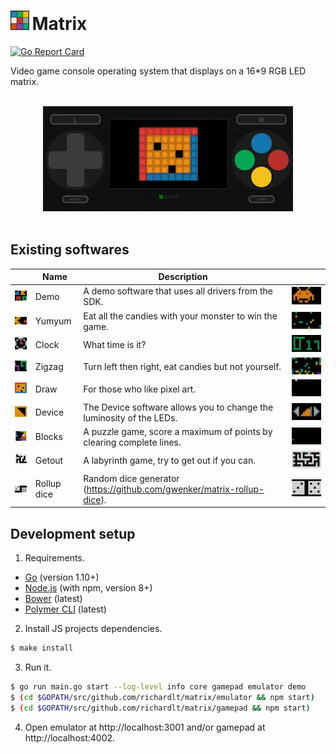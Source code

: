 # <img src="https://raw.githubusercontent.com/richardlt/matrix/master/docs/logo.png" width="30"/>&#8239;Matrix

[![Go Report Card](https://goreportcard.com/badge/github.com/richardlt/matrix)](https://goreportcard.com/report/github.com/richardlt/matrix)

Video game console operating system that displays on a 16*9 RGB LED matrix.

<p align="center">
  <br/>
  <img src="https://raw.githubusercontent.com/richardlt/matrix/master/docs/gamepad.gif" width="400"/>
  <br/>
  <br/>
</p>

## Existing softwares

| | Name | Description | |
| - | - | - | - |
| <img src="https://raw.githubusercontent.com/richardlt/matrix/master/docs/demo.png" width="60"/> | Demo | A demo software that uses all drivers from the SDK. | <img src="https://raw.githubusercontent.com/richardlt/matrix/master/docs/demo.gif" width="150"/> |
| <img src="https://raw.githubusercontent.com/richardlt/matrix/master/docs/yumyum.png" width="60"/> | Yumyum | Eat all the candies with your monster to win the game. | <img src="https://raw.githubusercontent.com/richardlt/matrix/master/docs/yumyum.gif" width="150"/> |
| <img src="https://raw.githubusercontent.com/richardlt/matrix/master/docs/clock.png" width="60"/> | Clock | What time is it? | <img src="https://raw.githubusercontent.com/richardlt/matrix/master/docs/clock.gif" width="150"/> |
| <img src="https://raw.githubusercontent.com/richardlt/matrix/master/docs/zigzag.png" width="60"/> | Zigzag | Turn left then right, eat candies but not yourself. | <img src="https://raw.githubusercontent.com/richardlt/matrix/master/docs/zigzag.gif" width="150"/> |
| <img src="https://raw.githubusercontent.com/richardlt/matrix/master/docs/draw.png" width="60"/> | Draw | For those who like pixel art. | <img src="https://raw.githubusercontent.com/richardlt/matrix/master/docs/draw.gif" width="150"/> |
| <img src="https://raw.githubusercontent.com/richardlt/matrix/master/docs/device.png" width="60"/> | Device | The Device software allows you to change the luminosity of the LEDs. | <img src="https://raw.githubusercontent.com/richardlt/matrix/master/docs/device.gif" width="150"/> |
| <img src="https://raw.githubusercontent.com/richardlt/matrix/master/docs/blocks.png" width="60"/> | Blocks | A puzzle game, score a maximum of points by clearing complete lines. | <img src="https://raw.githubusercontent.com/richardlt/matrix/master/docs/blocks.gif" width="150"/> |
| <img src="https://raw.githubusercontent.com/richardlt/matrix/master/docs/getout.png" width="60"/> | Getout | A labyrinth game, try to get out if you can. | <img src="https://raw.githubusercontent.com/richardlt/matrix/master/docs/getout.gif" width="150"/> |
| <img src="https://raw.githubusercontent.com/richardlt/matrix/master/docs/rollup-dice.png" width="60"/> | Rollup dice | Random dice generator (https://github.com/gwenker/matrix-rollup-dice). | <img src="https://raw.githubusercontent.com/richardlt/matrix/master/docs/rollup-dice.gif" width="150"/> |

## Development setup

1. Requirements.
* [Go](https://golang.org/dl/) (version 1.10+)
* [Node.js](https://nodejs.org/en/download/) (with npm, version 8+)
* [Bower](https://bower.io/) (latest)
* [Polymer CLI](https://www.polymer-project.org/2.0/docs/tools/polymer-cli) (latest)

2. Install JS projects dependencies.
```sh
$ make install
```

3. Run it.
```sh
$ go run main.go start --log-level info core gamepad emulator demo
$ (cd $GOPATH/src/github.com/richardlt/matrix/emulator && npm start)
$ (cd $GOPATH/src/github.com/richardlt/matrix/gamepad && npm start)
```

4. Open emulator at http://localhost:3001 and/or gamepad at http://localhost:4002.